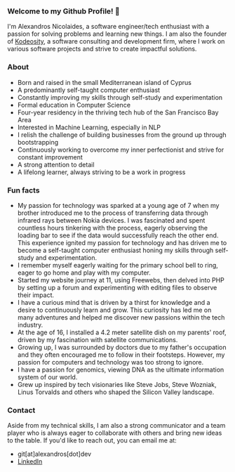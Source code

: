### Welcome to my Github Profile! 👋

I'm Alexandros Nicolaides, a software engineer/tech enthusiast with a passion for solving problems and learning new things. I am also the founder of [Kodeosity](https://github.com/KodeosityHQ), a software consulting and development firm, where I work on various software projects and strive to create impactful solutions.

### About

- Born and raised in the small Mediterranean island of Cyprus
- A predominantly self-taught computer enthusiast
- Constantly improving my skills through self-study and experimentation
- Formal education in Computer Science
- Four-year residency in the thriving tech hub of the San Francisco Bay Area
- Interested in Machine Learning, especially in NLP
- I relish the challenge of building businesses from the ground up through bootstrapping
- Continuously working to overcome my inner perfectionist and strive for constant improvement
- A strong attention to detail
- A lifelong learner, always striving to be a work in progress

### Fun facts

- My passion for technology was sparked at a young age of 7 when my brother introduced me to the process of transferring data through infrared rays between Nokia devices. I was fascinated and spent countless hours tinkering with the process, eagerly observing the loading bar to see if the data would successfully reach the other end. This experience ignited my passion for technology and has driven me to become a self-taught computer enthusiast honing my skills through self-study and experimentation.
- I remember myself eagerly waiting for the primary school bell to ring, eager to go home and play with my computer.
- Started my website journey at 11, using Freewebs, then delved into PHP by setting up a forum and experimenting with editing files to observe their impact.
- I have a curious mind that is driven by a thirst for knowledge and a desire to continuously learn and grow. This curiosity has led me on many adventures and helped me discover new passions within the tech industry.
- At the age of 16, I installed a 4.2 meter satellite dish on my parents' roof, driven by my fascination with satellite communications.
- Growing up, I was surrounded by doctors due to my father's occupation and they often encouraged me to follow in their footsteps. However, my passion for computers and technology was too strong to ignore.
- I have a passion for genomics, viewing DNA as the ultimate information system of our world.
- Grew up inspired by tech visionaries like Steve Jobs, Steve Wozniak, Linus Torvalds and others who shaped the Silicon Valley landscape.


### Contact

Aside from my technical skills, I am also a strong communicator and a team player who is always eager to collaborate with others and bring new ideas to the table. If you'd like to reach out, you can email me at:

- git[at]alexandros[dot]dev
- [LinkedIn](https://www.linkedin.com/in/alexandros-nicolaides/)
